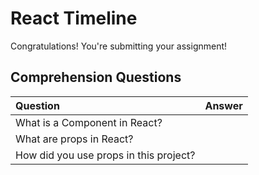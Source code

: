 # React Timeline
Congratulations! You're submitting your assignment!

## Comprehension Questions
Question | Answer
:------------- | :-------------
What is a Component in React? |
What are props in React? |
How did you use props in this project? |
